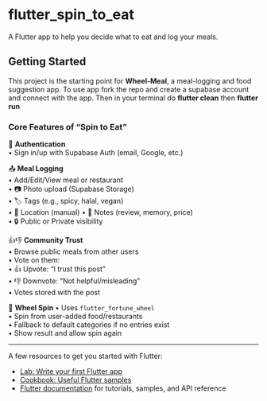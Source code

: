 # flutter_spin_to_eat

A Flutter app to help you decide what to eat and log your meals.

## Getting Started

This project is the starting point for **Wheel-Meal**, a meal-logging and food suggestion app.
To use app fork the repo and create a supabase account and connect with the app.
Then in your terminal do **flutter clean** then **flutter run** 

### Core Features of “Spin to Eat”

🔐 **Authentication**  
• Sign in/up with Supabase Auth (email, Google, etc.)

📤 **Meal Logging**  
• Add/Edit/View meal or restaurant  
• 📷 Photo upload (Supabase Storage)  
• 🏷️ Tags (e.g., spicy, halal, vegan)  
• 📍 Location (manual)
• 📝 Notes (review, memory, price)  
• 🔒 Public or Private visibility

👍👎 **Community Trust**  
• Browse public meals from other users  
• Vote on them:  
  • 👍 Upvote: “I trust this post”  
  • 👎 Downvote: “Not helpful/misleading”  
• Votes stored with the post

🎡 **Wheel Spin** 
• Uses `flutter_fortune_wheel`  
• Spin from user-added food/restaurants  
• Fallback to default categories if no entries exist  
• Show result and allow spin again

---

A few resources to get you started with Flutter:

- [Lab: Write your first Flutter app](https://docs.flutter.dev/get-started/codelab)  
- [Cookbook: Useful Flutter samples](https://docs.flutter.dev/cookbook)  
- [Flutter documentation](https://docs.flutter.dev/) for tutorials, samples, and API reference

